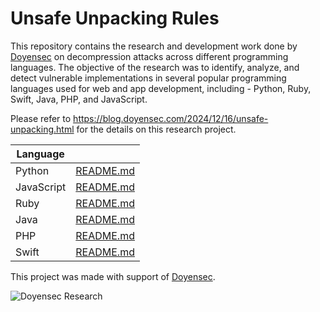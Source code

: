 # Unsafe Unpacking Rules 

This repository contains the research and development work done by [Doyensec](https://doyensec.com/) on decompression attacks across different programming languages.
The objective of the research was to identify, analyze, and detect vulnerable implementations in several popular programming languages used for web and app development, including - Python, Ruby, Swift, Java, PHP, and JavaScript. 

Please refer to https://blog.doyensec.com/2024/12/16/unsafe-unpacking.html for the details on this research project.

| Language     |           |
|--------------|----------------------|
| Python       | [README.md](Python/README.md)   |
| JavaScript   | [README.md](JavaScript/README.md) |
| Ruby         | [README.md](Ruby/README.md)      |
| Java         | [README.md](Java/README.md)      |
| PHP           | [README.md](PHP/README.md)        |
| Swift        | [README.md](Swift/README.md)     |

This project was made with support of [Doyensec](https://doyensec.com/research.html).

![Doyensec Research](docs/doyensec_logo.svg)
